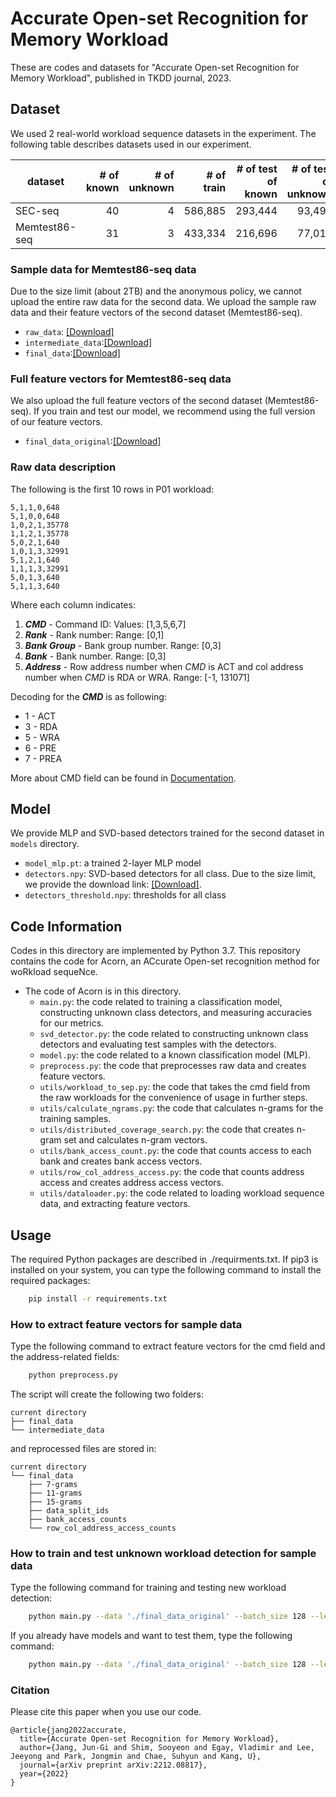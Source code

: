 # Accurate Open-set Recognition for Memory Workload
These are codes and datasets for "Accurate Open-set Recognition for Memory Workload", published in TKDD journal, 2023.

## Dataset
We used 2 real-world workload sequence datasets in the experiment.
The following table describes datasets used in our experiment.  

| dataset       | # of known | # of unknown | # of train | # of test of known | # of test of unknown |
|---------------|-----------:|-------------:|-----------:|-------------------:|---------------------:|
| SEC-seq       |         40 |            4 |    586,885 |            293,444 |               93,491 |
| Memtest86-seq |         31 |            3 |    433,334 |            216,696 |               77,018 |

### Sample data for Memtest86-seq data

Due to the size limit (about 2TB) and the anonymous policy, we cannot upload the entire raw data for the second data.
We upload the sample raw data and their feature vectors of the second dataset (Memtest86-seq).
 * `raw_data`: [\[Download\]](https://drive.google.com/file/d/11MUi-WCCtSZot-HvoCeBKHEbKfyegeCs/view?usp=sharing)
 * `intermediate_data`:[\[Download\]](https://drive.google.com/file/d/1IzJsVc9_3yGMMYu2_uDcnyZNWWHEIJb-/view?usp=sharing)
 * `final_data`:[\[Download\]](https://drive.google.com/file/d/1FyNuJ-AARvMdAszMpnYwPYBzZ8xb_Qnd/view?usp=sharing)

### Full feature vectors for Memtest86-seq data

We also upload the full feature vectors of the second dataset (Memtest86-seq).
If you train and test our model, we recommend using the full version of our feature vectors.
* `final_data_original`:[\[Download\]](https://drive.google.com/file/d/1SOg3uk1zGFaJTRQjf6m9ewThEbIwgUmV/view?usp=sharing)

### Raw data description
The following is the first 10 rows in P01 workload:
```
5,1,1,0,648
5,1,0,0,648
1,0,2,1,35778
1,1,2,1,35778
5,0,2,1,640
1,0,1,3,32991
5,1,2,1,640
1,1,1,3,32991
5,0,1,3,640
5,1,1,3,640
```
Where each column indicates: 
1. **_CMD_** - Command ID: Values: \[1,3,5,6,7\]
2. **_Rank_** - Rank number: Range: \[0,1\]
3. **_Bank Group_** - Bank group number. Range: \[0,3\]
4. **_Bank_** - Bank number. Range: \[0,3\]
5. **_Address_** - Row address number when _CMD_ is ACT and col address number when _CMD_ is RDA or WRA. Range: \[-1, 131071\]

Decoding for the **_CMD_** is as following: 
* 1 - ACT
* 3 - RDA
* 5 - WRA
* 6 - PRE
* 7 - PREA

More about CMD field can be found in [Documentation](https://www.jedec.org/sites/default/files/docs/JESD79-4.pdf).


## Model
We provide  MLP and SVD-based detectors trained for the second dataset in `models` directory.
* `model_mlp.pt`: a trained 2-layer MLP model
* `detectors.npy`: SVD-based detectors for all class. Due to the size limit, we provide the download link: [\[Download\]](https://drive.google.com/file/d/1P065Kf64_1OdqC5W-6QAMMOYvL-vdq3l/view?usp=sharing).
* `detectors_threshold.npy`: thresholds for all class


## Code Information
Codes in this directory are implemented by Python 3.7.
This repository contains the code for Acorn, an ACcurate Open-set recognition method for woRkload sequeNce. 

* The code of Acorn is in this directory.
    * `main.py`: the code related to training a classification model, constructing unknown class detectors, and measuring accuracies for our metrics.
    * `svd_detector.py`: the code related to constructing unknown class detectors and evaluating test samples with the detectors.
    * `model.py`: the code related to a known classification model (MLP).
    * `preprocess.py`: the code that preprocesses raw data and creates feature vectors.
    * `utils/workload_to_sep.py`: the code that takes the cmd field from the raw workloads for the convenience of usage in further steps.
    * `utils/calculate_ngrams.py`: the code that calculates n-grams for the training samples.
    * `utils/distributed_coverage_search.py`: the code that creates n-gram set and calculates n-gram vectors.
    * `utils/bank_access_count.py`: the code that counts access to each bank and creates bank access vectors.
    * `utils/row_col_address_access.py`: the code that counts address access and creates address access vectors.
    * `utils/dataloader.py`: the code related to loading workload sequence data, and extracting feature vectors.

## Usage

The required Python packages are described in ./requirments.txt.
If pip3 is installed on your system, you can type the following command to
install the required packages:
```bash
    pip install -r requirements.txt
```

### How to extract feature vectors for sample data

Type the following command to extract feature vectors for the cmd field and the address-related fields:
```bash
    python preprocess.py
```
The script will create the following two folders:
```
current directory
├── final_data
└── intermediate_data
```
and reprocessed files are stored in:
```
current directory
└── final_data
    ├── 7-grams
    ├── 11-grams
    ├── 15-grams
    ├── data_split_ids
    ├── bank_access_counts
    └── row_col_address_access_counts
```


### How to train and test unknown workload detection for sample data

Type the following command for training and testing new workload detection:  
```bash
    python main.py --data './final_data_original' --batch_size 128 --learning_rate 0.0001 --alpha 2 --only_test false
```
If you already have models and want to test them, type the following command:
```bash
    python main.py --data './final_data_original' --batch_size 128 --learning_rate 0.0001 --alpha 2 --only_test true
``` 

### Citation
Please cite this paper when you use our code.
```
@article{jang2022accurate,
  title={Accurate Open-set Recognition for Memory Workload},
  author={Jang, Jun-Gi and Shim, Sooyeon and Egay, Vladimir and Lee, Jeeyong and Park, Jongmin and Chae, Suhyun and Kang, U},
  journal={arXiv preprint arXiv:2212.08817},
  year={2022}
}
```  
